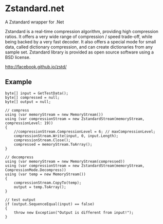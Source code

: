 # Zstandard.net

A Zstandard wrapper for .Net

Zstandard is a real-time compression algorithm, providing high compression ratios. It offers a very wide range of compression / speed trade-off, while being backed by a very fast decoder. It also offers a special mode for small data, called dictionary compression, and can create dictionaries from any sample set. Zstandard library is provided as open source software using a BSD license.

http://facebook.github.io/zstd/

## Example

	byte[] input = GetTestData();
	byte[] compressed = null;
	byte[] output = null;

	// compress
	using (var memoryStream = new MemoryStream())
	using (var compressionStream = new ZstandardStream(memoryStream, compressionLevel: 19))
	{
		//compressionStream.CompressionLevel = 6; // maxCompressionLevel;
		compressionStream.Write(input, 0, input.Length);
		compressionStream.Close();
		compressed = memoryStream.ToArray();
	}

	// decompress
	using (var memoryStream = new MemoryStream(compressed))
	using (var compressionStream = new ZstandardStream(memoryStream, CompressionMode.Decompress))
	using (var temp = new MemoryStream())
	{
		compressionStream.CopyTo(temp);
		output = temp.ToArray();
	}

	// test output
	if (output.SequenceEqual(input) == false)
	{
		throw new Exception("Output is different from input!");
	}
